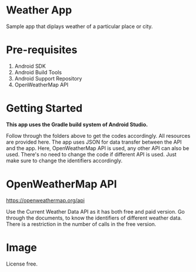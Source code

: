 # Weather App
Sample app that diplays weather of a particular place or city.
# Pre-requisites
1. Android SDK
2. Android Build Tools
3. Android Support Repository
4. OpenWeatherMap API
# Getting Started
**This app uses the Gradle build system of Android Studio.**

Follow through the folders above to get the codes accordingly. All resources are provided here. The app uses JSON for data transfer between the API and the app. Here, OpenWeatherMap API is used, any other API can also be used. There's no need to change the code if different API is used. Just make sure to change the identifiers accordingly.
# OpenWeatherMap API
https://openweathermap.org/api

Use the Current Weather Data API as it has both free and paid version. Go through the documents, to know the identifiers of different weather data. There is a restriction in the number of calls in the free version.
# Image
License free.
